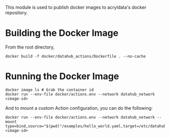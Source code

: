 This module is used to publish docker images to acryldata's docker repository. 

# Building the Docker Image 

From the root directory,

```
docker build -f docker/datahub_actions/Dockerfile . --no-cache
```

# Running the Docker Image

```
docker image ls # Grab the container id 
docker run --env-file docker/actions.env --network datahub_network <image-id>
```

And to mount a custom Action configuration, you can do the following:

```
docker run --env-file docker/actions.env --network datahub_network --mount type=bind,source="$(pwd)"/examples/hello_world.yaml,target=/etc/datahub/actions/conf/hello_world.yaml <image-id>
```